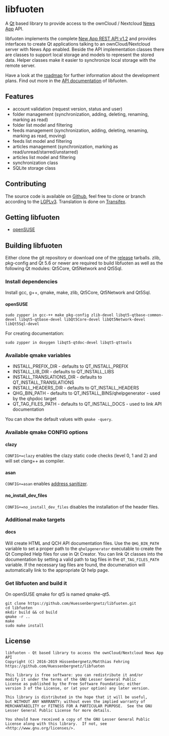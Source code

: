 # libfuoten
A [Qt](https://www.qt.io/) based library to provide access to the ownCloud / Nextcloud [News App](https://github.com/nextcloud/news) API.

libfuoten implements the complete [New App REST API v1.2](https://github.com/nextcloud/news/blob/master/docs/externalapi/Legacy.md) and provides interfaces to create Qt applications talking to an ownCloud/Nextcloud server with News App enabled. Beside the API implementation classes there are classes to support local storage and models to represent the stored data. Helper classes make it easier to synchronize local storage with the remote server.

Have a look at the [roadmap](https://github.com/Huessenbergnetz/Fuoten/milestones) for further information about the development plans. Find out more in the [API documentation](https://doc.huessenbergnetz.de/libfuoten/?pk_campaign=Github-Project-Libfuoten&pk_kwd=ReadmeFile) of libfuoten.

## Features
* account validation (request version, status and user)
* folder management (synchronization, adding, deleting, renaming, marking as read)
* folder list model and filtering
* feeds management (synchronization, adding, deleting, renaming, marking as read, moving)
* feeds list model and filtering
* articles management (synchronization, marking as read/unread/starred/unstarred)
* articles list model and filtering
* synchronization class
* SQLite storage class

## Contributing
The source code is available on [Github](https://github.com/Huessenbergnetz/libfuoten), feel free to clone or branch according to the [LGPLv3](https://github.com/Huessenbergnetz/libfuoten/blob/master/LICENSE). Translation is done on [Transifex](https://www.transifex.com/huessenbergnetz/libfuoten).

## Getting libfuoten
* [openSUSE](https://software.opensuse.org/package/libfuoten)

## Building libfuoten
Either clone the git repository or download one of the [release](https://github.com/Huessenbergnetz/libfuoten/releases) tarballs. zlib, pkg-config and Qt 5.6 or newer are required to build libfuoten as well as the following Qt modules: Qt5Core, Qt5Network and Qt5Sql.

### Install dependencies
Install gcc, g++, qmake, make, zlib, Qt5Core, Qt5Network and Qt5Sql.

#### openSUSE

```
sudo zypper in gcc-++ make pkg-config zlib-devel libqt5-qtbase-common-devel libqt5-qtbase-devel libQt5Core-devel libQt5Network-devel libQt5Sql-devel
```
For creating documentation:
```
sudo zypper in doxygen libqt5-qtdoc-devel libqt5-qttools
```

### Available qmake variables
* INSTALL_PREFIX_DIR - defaults to QT_INSTALL_PREFIX
* INSTALL_LIB_DIR - defaults to QT_INSTALL_LIBS
* INSTALL_TRANSLATIONS_DIR - defaults to QT_INSTALL_TRANSLATIONS
* INSTALL_HEADERS_DIR - defaults to QT_INSTALL_HEADERS
* QHG_BIN_PATH - defaults to QT_INSTALL_BINS/qhelpgenerator - used by the qhpdoc target
* QT_TAG_FILES_PATH - defaults to QT_INSTALL_DOCS - used to link API documentation

You can show the default values with `qmake -query`.

### Available qmake CONFIG options

#### clazy
`CONFIG+=clazy` enables the clazy static code checks (level 0, 1 and 2) and will set clang++ as compiler.

#### asan
`CONFIG+=asan` enables [address sanitizer](https://en.wikipedia.org/wiki/AddressSanitizer).

#### no_install_dev_files
`CONFIG+=no_install_dev_files` disables the installation of the header files.

### Additional make targets

#### docs
Will create HTML and QCH API documentation files. Use the `QHG_BIN_PATH` variable to set a proper path to the `qhelpgenerator` executable to create the Qt Compiled Help files for use in Qt Creator. You can link Qt classes into the documentation by setting a valid path to tag files in the `QT_TAG_FILES_PATH` variable. If the necessary tag files are found, the documenation will automatically link to the appropriate Qt help page.

### Get libfuoten and build it
On openSUSE qmake for qt5 is named qmake-qt5.

```
git clone https://github.com/Huessenbergnetz/libfuoten.git
cd libfuoten
mkdir build && cd build
qmake -r ..
make
sudo make install
```

## License
```
libfuoten - Qt based library to access the ownCloud/Nextcloud News App API
Copyright (C) 2016-2019 Hüssenbergnetz/Matthias Fehring
https://github.com/Huessenbergnetz/libfuoten

This library is free software: you can redistribute it and/or
modify it under the terms of the GNU Lesser General Public
License as published by the Free Software Foundation; either
version 3 of the License, or (at your option) any later version.

This library is distributed in the hope that it will be useful,
but WITHOUT ANY WARRANTY; without even the implied warranty of
MERCHANTABILITY or FITNESS FOR A PARTICULAR PURPOSE.  See the GNU
Lesser General Public License for more details.

You should have received a copy of the GNU Lesser General Public
License along with this library.  If not, see <http://www.gnu.org/licenses/>.
```

